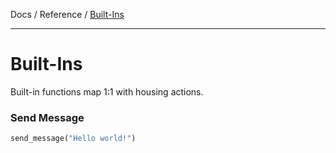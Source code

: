 Docs / Reference / [Built-Ins](built-ins.md)

---

# Built-Ins

Built-in functions map 1:1 with housing actions.

### Send Message

```rust
send_message("Hello world!")
```